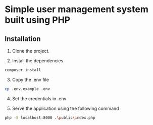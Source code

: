 # Simple user management system built using PHP

## Installation

1. Clone the project.

2. Install the dependencies.

```bash
composer install
```

3. Copy the .env file

```bash
cp .env.example .env
```

4. Set the credentials in .env

5. Serve the application using the following command
```bash
php -S localhost:8000 .\public\index.php
```